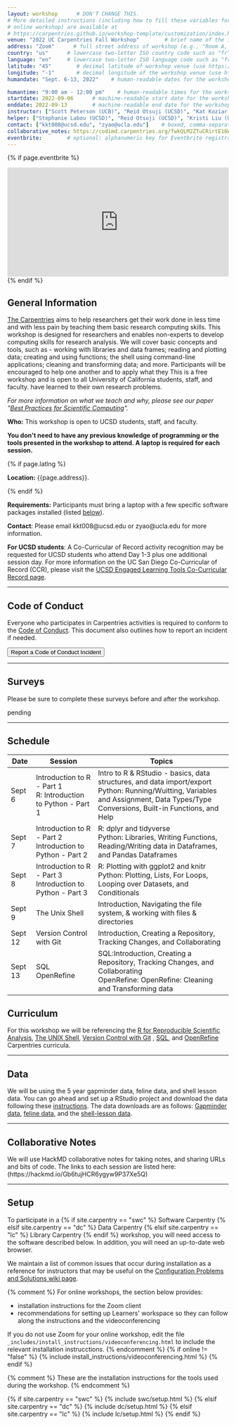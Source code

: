 ```yaml
---
layout: workshop      # DON'T CHANGE THIS.
# More detailed instructions (including how to fill these variables for an
# online workshop) are available at
# https://carpentries.github.io/workshop-template/customization/index.html
venue: "2022 UC Carpentries Fall Workshop"        # brief name of the institution that hosts the workshop without address (e.g., "Euphoric State University")
address: "Zoom"      # full street address of workshop (e.g., "Room A, 123 Forth Street, Blimingen, Euphoria"), videoconferencing URL, or 'online'
country: "us"      # lowercase two-letter ISO country code such as "fr" (see https://en.wikipedia.org/wiki/ISO_3166-1#Current_codes) for the institution that hosts the workshop
language: "en"     # lowercase two-letter ISO language code such as "fr" (see https://en.wikipedia.org/wiki/List_of_ISO_639-1_codes) for the
latitude: "45"        # decimal latitude of workshop venue (use https://www.latlong.net/)
longitude: "-1"       # decimal longitude of the workshop venue (use https://www.latlong.net)
humandate: "Sept. 6-13, 2022"    # human-readable dates for the workshop (e.g., "Feb 17-18, 2020")

humantime: "9:00 am - 12:00 pm"    # human-readable times for the workshop (e.g., "9:00 am - 4:30 pm")
startdate: 2022-09-06      # machine-readable start date for the workshop in YYYY-MM-DD format like 2015-01-01
enddate: 2022-09-13        # machine-readable end date for the workshop in YYYY-MM-DD format like 2015-01-02
instructor: ["Scott Peterson (UCB)", "Reid Otsuji (UCSD)", "Kat Koziar (UCR)","Kimberly Thomas (UCSD)", "Zhiyuan Yao (UCLA)", "Christine Wells (UCLA)", "Scott Gruber (UCLA)", "Derek Devnich (UC Merced)", "Erin Foster (UC Berkeley)", "Kenji Hayashi (UCLA)", "Ryan Gan (El Camino)" ] # boxed, comma-separated list of instructors' names as strings, like ["Kay McNulty", "Betty Jennings", "Betty Snyder"]
helper: ["Stephanie Labou (UCSD)", "Reid Otsuji (UCSD)", "Kristi Liu (UCSB)", "Kat Koziar (UCR)", "Kimberly Thomas (UCSD)", "Lisa Ngo (UCB)", "Leigh Phan (UCLA)", "Eastern Kang (UCSD)"]     # boxed, comma-separated list of helpers' names, like ["Marlyn Wescoff", "Fran Bilas", "Ruth Lichterman"]
contact: ["kkt008@ucsd.edu", "zyao@ucla.edu"]    # boxed, comma-separated list of contact email addresses for the host, lead instructor, or whoever else is handling questions, like ["timdennis@ucla.edu", "rotsuji@ucsd.edu", "speterso@library.berkeley.edu"]
collaborative_notes: https://codimd.carpentries.org/fwkQLM2ZTuCRirtE16WjBQ  # optional: URL for the workshop collaborative notes, e.g. an Etherpad or Google Docs document (e.g., https://pad.carpentries.org/2015-01-01-euphoria)
eventbrite:        # optional: alphanumeric key for Eventbrite registration, e.g., "1234567890AB" (if Eventbrite is being used)
---
```


<!--
  HEADER (above)
  Edit the values in the block above to be appropriate for your workshop.
  If the value is not 'true', 'false', 'null', or a number, please use
  double quotation marks around the value, unless specified otherwise.
  And run 'tools/check' *before* committing to make sure that changes are good.
-->

<!--
  EVENTBRITE
  This block includes the Eventbrite registration widget if
  'eventbrite' has been set in the header.  You can delete it if you
  are not using Eventbrite, or leave it in, since it will not be
  displayed if the 'eventbrite' field in the header is not set.
-->
{% if page.eventbrite %}
<iframe
  src="https://www.eventbrite.com/tickets-external?eid={{page.eventbrite}}&ref=etckt"
  frameborder="0"
  width="100%"
  height="248px"
  scrolling="auto">
</iframe>
{% endif %}

<h2 id="general">General Information</h2>

<!--
  INTRODUCTION
  Edit the general explanatory paragraph below if you want to change
  the pitch.
-->
<p>
  <a href="{{site.swc_site}}">The Carpentries</a>
  aims to help researchers get their work done in less time and with less pain by teaching them basic research computing skills. 
  This workshop is designed for researchers and enables non-experts to develop computing skills for research analysis. We will cover 
  basic concepts and tools, such as - working with libraries and data frames; reading and plotting data; creating and using functions; 
  the shell using command-line applications; cleaning and transforming data; and more. Participants will be encouraged to help one another 
  and to apply what they This is a free workshop and is open to all University of California students, staff, and faculty. 
  have learned to their own research problems.
</p>

<p>
  <em>
    For more information on what we teach and why,
    please see our paper
    "<a href="http://journals.plos.org/plosbiology/article?id=10.1371/journal.pbio.1001745">Best Practices for Scientific Computing</a>".
  </em>
</p>

<!--
  AUDIENCE
  Explain who your audience is.  (In particular, tell readers if the
  workshop is only open to people from a particular institution.
-->
<p id="who">
  <strong>Who:</strong>
  This workshop is open to UCSD students, staff, and faculty.
</p>
<p>
  <strong>You don't need to have any previous knowledge of programming or the tools presented in the workshop to attend.  A laptop is required for each session.</strong>
</p>

<!--
  LOCATION
  This block displays the address and links to maps showing directions
  if the latitude and longitude of the workshop have been set.  You
  can use http://itouchmap.com/latlong.html to find the lat/long of an
  address.
-->
{% if page.latlng %}
<p id="where">
  <strong>Location:</strong>
  {{page.address}}.
</p>
{% endif %}

<!--
  SPECIAL REQUIREMENTS
  Modify the block below if there are any special requirements.
-->
<p id="requirements">
  <strong>Requirements:</strong> Participants must bring a laptop with
  a few specific software packages installed (listed
  <a href="#setup">below</a>).
</p>

<!--
  CONTACT EMAIL ADDRESS
  Display the contact email address set in the header.  If an address
  isn't set in the header, the Software Carpentry admin address is
  used.
-->
<p id="contact">
  <strong>Contact</strong>:
  Please email kkt008@ucsd.edu or zyao@ucla.edu for more information.
</p>

<p id="certificate">
<strong>For UCSD students</strong>:
  A Co-Curricular of Record activity recognition may be requested for UCSD students who attend Day 1-3 plus one additional session day. 
  For more information on the UC San Diego Co-Curricular of Record (CCR), please visit the <a href="https://elt.ucsd.edu/ccr/index.html">UCSD Engaged 
  Learning Tools Co-Curricular Record page</a>.
</p>
<hr/>

<!-- Below is the official Carpentries Code of Conduct information -->

<h2 id="code-of-conduct">Code of Conduct</h2>

<p>
Everyone who participates in Carpentries activities is required to conform to the <a href="https://docs.carpentries.org/topic_folders/policies/code-of-conduct.html">Code of Conduct</a>. This document also outlines how to report an incident if needed.
</p>

<p class="text-center">
  <a href="https://goo.gl/forms/KoUfO53Za3apOuOK2">
    <button type="button" class="btn btn-info">Report a Code of Conduct Incident</button>
  </a>
</p>

<hr/>

<!-- Below is the official Carpentries Survey links -->

<h2 id="surveys">Surveys</h2>
<p>Please be sure to complete these surveys before and after the workshop.</p>
<p>pending<p>
<!--
<p><a href="{{ site.swc_pre_survey }}{{ site.github.project_title }}">Pre-workshop Survey</a></p>
<p><a href="{{ site.swc_post_survey }}{{ site.github.project_title }}">Post-workshop Survey</a></p>
-->
<hr/>

<!--
  SCHEDULE
  Show the workshop's schedule.  
-->
<h2 id="schedule">Schedule</h2>
<div class="row">
  <div>
    <table class="table">
     <thead><tr> <th><strong>Date</strong></th> <th><strong>Session</strong></th> <th><strong>Topics</strong></th> </tr></thead>
     <tbody>
      <tr><td>Sept 6</td><td>Introduction to R - Part 1 <br> R: Introduction to Python - Part 1</td><td>Intro to R & RStudio - basics, data structures, and data import/export <br> Python: Running/Wuitting, Variables and Assignment, Data Types/Type Conversions, Built-in Functions, and Help</td></tr>
      <tr><td>Sept 7</td><td>Introduction to R - Part 2 <br> Introduction to Python - Part 2</td><td> R: dplyr and tidyverse <br> Python: Libraries, Writing Functions, Reading/Writing data in Dataframes, and Pandas Dataframes</td></tr>
      <tr><td>Sept 8</td><td>Introduction to R - Part 3 <br> Introduction to Python - Part 3</td><td> R: Plotting with ggplot2 and knitr <br> Python: Plotting, Lists, For Loops, Looping over Datasets, and Conditionals</td></tr>
      <tr><td>Sept 9</td><td> The Unix Shell</td><td> Introduction, Navigating the file system, & working with files & directories</td></tr>
      <tr><td>Sept 12</td><td> Version Control with Git</td><td> Introduction, Creating a Repository, Tracking Changes, and Collaborating</td></tr>
      <tr><td>Sept 13</td><td> SQL <br> OpenRefine </td><td> SQL:Introduction, Creating a Repository, Tracking Changes, and Collaborating <br> OpenRefine: OpenRefine: Cleaning and Transforming data</td></tr>
      </tbody></table>
  </div>
</div>

<h2 id="curriculum">Curriculum</h2>
<!-- R specific data information begins -->
<p id = "curriculum">
For this workshop we will be referencing the <a href="https://swcarpentry.github.io/r-novice-gapminder/">R for Reproducible Scientific Analysis</a>, <a href="https://librarycarpentry.org/lc-shell/">The UNIX Shell</a>, <a href="https://swcarpentry.github.io/git-novice/">Version Control with Git</a> , <a href="https://librarycarpentry.org/lc-sql/">SQL</a>, and <a href="https://librarycarpentry.org/lc-open-refine/">OpenRefine</a> Carpentries curricula. 
</p>

<hr/>

<h2 id="datasect">Data</h2>
<!-- R specific data information begins -->
<p id = "data">
We will be using the 5 year gapminder data, feline data, and shell lesson data. You can go ahead and set up a RStudio project and download the data following these <a href="newproject.html">instructions</a>. The data downloads are as follows: <a href="./data/gapminder-FiveYearData.csv">Gapminder data</a>, <a href="./data/feline-data.csv">feline data</a>, and the <a href="https://librarycarpentry.org/lc-shell/data/shell-lesson.zip">shell-lesson data</a>.</p>
<!-- R specific data information ends -->

<hr/>

<h2 id="collabnotes">Collaborative Notes</h2>
<!-- Python specific data information begins -->
<p id = "notes">
We will use HackMD collaborative notes for taking notes, and sharing URLs and bits of code. The links to each session are listed here: (https://hackmd.io/Gb6tujHCR6ygyw9P37Xe5Q)</p>

<hr/>
<!--
  SETUP
  Delete irrelevant sections from the setup instructions.  Each
  section is inside a 'div' without any classes to make the beginning
  and end easier to find.
  This is the other place where people frequently make mistakes, so
  please preview your site before committing, and make sure to run
  'tools/check' as well.
-->

<h2 id="setup">Setup</h2>

<p>
  To participate in a
  {% if site.carpentry == "swc" %}
  Software Carpentry
  {% elsif site.carpentry == "dc" %}
  Data Carpentry
  {% elsif site.carpentry == "lc" %}
  Library Carpentry
  {% endif %}
  workshop,
  you will need access to the software described below.
  In addition, you will need an up-to-date web browser.
</p>
<p>
  We maintain a list of common issues that occur during installation as a reference for instructors
  that may be useful on the
  <a href = "{{site.swc_github}}/workshop-template/wiki/Configuration-Problems-and-Solutions">Configuration Problems and Solutions wiki page</a>.
</p>

{% comment %}
For online workshops, the section below provides:
- installation instructions for the Zoom client
- recommendations for setting up Learners' workspace so they can follow along
  the instructions and the videoconferencing

If you do not use Zoom for your online workshop, edit the file
`_includes/install_instructions/videoconferencing.html`
to include the relevant installation instrucctions.
{% endcomment %}
{% if online != "false" %}
{% include install_instructions/videoconferencing.html %}
{% endif %}

{% comment %}
These are the installation instructions for the tools used
during the workshop.
{% endcomment %}

{% if site.carpentry == "swc" %}
{% include swc/setup.html %}
{% elsif site.carpentry == "dc" %}
{% include dc/setup.html %}
{% elsif site.carpentry == "lc" %}
{% include lc/setup.html %}
{% endif %}
